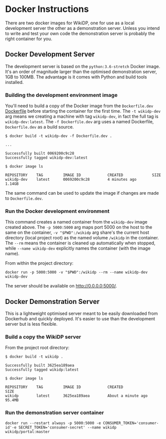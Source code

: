 Docker Instructions
===================
There are two docker images for WikiDP, one for use as a local development server
the other as a demonstration server. Unless you intend to write and test your own
code the demonstration server is probably the right container for you.

Docker Development Server
------------------------------
The development server is based on the `python:3.6-stretch` Docker image. It's
an order of magnitude larger than the optimised demonstration server, 1GB to
100MB. The advantage is it comes with Python and build tools installed.

### Building the development environment image
You'll need to build a copy of the Docker image from the `Dockerfile.dev`
[Dockerfile](https://docs.docker.com/engine/reference/builder/) before starting
the container for the first time. The `-t wikidp-dev` arg means we creating a machine
with tag `wikidp-dev`, in fact the full tag is `wikidp-dev:latest`. The
`-f Dockerfile.dev` arg uses a named Dockerfile, `Dockerfile.dev` as a build source.

```
$ docker build -t wikidp-dev -f Dockerfile.dev .

...

Successfully built 0069200c9c28
Successfully tagged wikidp-dev:latest

$ docker image ls

REPOSITORY    TAG         IMAGE ID            CREATED             SIZE
wikidp-dev    latest      0069200c9c28        4 minutes ago       1.14GB
```
The same command can be used to update the image if changes are made to `Dockerfile.dev`.

### Run the Docker development environment
This command creates a named container from the `wikidp-dev` image created above.
The `-p 5000:5000` arg maps port 5000 on the host to the same on the container,
`-v "$PWD":/wikidp` arg share's the current host directory (local project root) as
the named volume `/wikidp` in the container. The `--rm` means the container
is cleaned up automatically when stopped, while `--name wikidp-dev` explicitly
names the container (with the image name).

From within the project directory:
```
docker run -p 5000:5000 -v "$PWD":/wikidp --rm --name wikidp-dev wikidp-dev
```
The server should be available on <http://0.0.0.0:5000/>.

Docker Demonstration Server
---------------------------
This is a lightweight optimised server meant to be easily downloaded from Dockerhub
and quickly deployed. It's easier to use than the development server but is less
flexible.
### Build a copy the WikiDP server
From the project root directory:
```
$ docker build -t wikidp .

Successfully built 3625ea189aea
Successfully tagged wikidp:latest

$ docker image ls

REPOSITORY    TAG         IMAGE ID            CREATED              SIZE
wikidp        latest      3625ea189aea        About a minute ago   95.4MB
```

### Run the demonstration server container
```
docker run --restart always -p 5000:5000 -e CONSUMER_TOKEN='consumer-id'-e SECRET_TOKEN='consumer-secret' --name wikidp wikidp/portal:master
```
